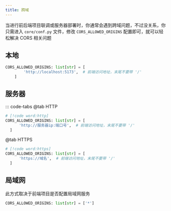 ```yaml
---
title: 跨域
---
```


当进行前后端项目联调或服务器部署时，你通常会遇到跨域问题，不过没关系，你只需进入 `core/conf.py` 文件，修改
`CORS_ALLOWED_ORIGINS` 配置即可，就可以轻松解决 CORS 相关问题

## 本地

```py
CORS_ALLOWED_ORIGINS: list[str] = [
        'http://localhost:5173',  # 前端访问地址，末尾不要带 '/'
    ]
```

## 服务器

::: code-tabs
@tab <Icon name="arcticons:http-custom" />HTTP

```py
# [!code word:http]
CORS_ALLOWED_ORIGINS: list[str] = [
      'http://服务器ip:端口号',  # 前端访问地址，末尾不要带 '/'
  ]
```

@tab <Icon name="ic:outline-https" /> HTTPS

```py
# [!code word:https]
CORS_ALLOWED_ORIGINS: list[str] = [
      'https://域名',  # 前端访问地址，末尾不要带 '/'
  ]
```

## 局域网

此方式取决于前端项目是否配置局域网服务

```py
CORS_ALLOWED_ORIGINS: list[str] = ['*']
```
